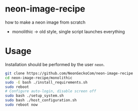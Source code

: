 # neon-image-recipe
how to make a neon image from scratch

- monolithic -> old style, single script launches everything

# Usage
Installation should be performed by the user `neon`.

```bash
git clone https://github.com/NeonGeckoCom/neon-image-recipe
cd neon-image-recipe/monolithic
sudo -E bash ./install_requirements.sh
sudo reboot
# Configure auto-login, disable screen off
sudo bash ./setup_system.sh
sudo bash ./host_configuration.sh
sudo reboot now
```
